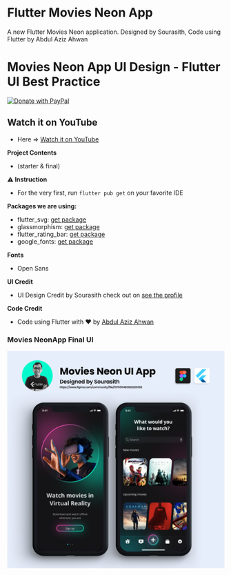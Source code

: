 # Flutter Movies Neon App

A new Flutter  Movies Neon application. Designed by Sourasith, Code using Flutter by Abdul Aziz Ahwan

# Movies Neon App UI Design - Flutter UI Best Practice

[![Donate with PayPal](https://raw.githubusercontent.com/aha999/DonateButtons/master/Paypal.png)](https://paypal.me/abdulazizahwan)

## Watch it on YouTube

- Here => [Watch it on YouTube](https://youtu.be/OmIv8kcb0k4)

**Project Contents**

- (starter & final)

**⚠️ Instruction**

- For the very first, run `flutter pub get` on your favorite IDE

**Packages we are using:**

- flutter_svg: [get package](https://pub.dev/packages/flutter_svg)
- glassmorphism: [get package](https://pub.dev/packages/glassmorphism)
- flutter_rating_bar: [get package](https://pub.dev/packages/flutter_rating_bar)
- google_fonts: [get package](https://pub.dev/packages/google_fonts)


**Fonts**

- Open Sans

**UI Credit**

- UI Design Credit by Sourasith check out on [see the profile](https://www.figma.com/community/file/1076511483626225352)

**Code Credit**

- Code using Flutter with ❤️ by [Abdul Aziz Ahwan](https://youtube.com/abdulazizahwanID)

###  Movies NeonApp Final UI

[![Flutter Movies NeonApp UI Design](/img-ui.png)](https://www.figma.com/community/file/1076511483626225352)
